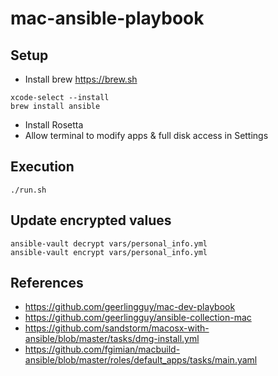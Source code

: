 # mac-ansible-playbook

## Setup
- Install brew https://brew.sh

```
xcode-select --install
brew install ansible
```

- Install Rosetta
- Allow terminal to modify apps & full disk access in Settings

## Execution
```
./run.sh
```

## Update encrypted values
```
ansible-vault decrypt vars/personal_info.yml 
ansible-vault encrypt vars/personal_info.yml
```
## References
- https://github.com/geerlingguy/mac-dev-playbook
- https://github.com/geerlingguy/ansible-collection-mac
- https://github.com/sandstorm/macosx-with-ansible/blob/master/tasks/dmg-install.yml
- https://github.com/fgimian/macbuild-ansible/blob/master/roles/default_apps/tasks/main.yaml
